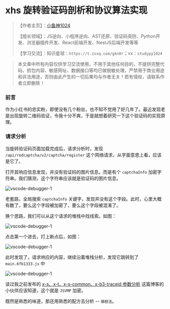 # xhs 旋转验证码剖析和协议算法实现


> 【作者主页】：[小鱼神1024](https://blog.csdn.net/studypy1024)
>
> 【擅长领域】：JS逆向、小程序逆向、AST还原、验证码突防、Python开发、浏览器插件开发、React前端开发、NestJS后端开发等等
>
> 【学习交流】：知识星球：`https://t.zsxq.com/gkn0r`；vx：`studypy1024`


> 本文章中所有内容仅供学习交流使用，不用于其他任何目的，不提供完整代码，抓包内容、敏感网址、数据接口等均已做脱敏处理，严禁用于商业用途和非法用途，否则由此产生的一切后果均与作者无关！若有侵权，请联系作者立即删除！

### 前言

作为小红书的忠实粉，即使没有几个粉丝，也不知不觉用了好几年了。最近发现老是出现旋转二维码验证，令我十分不爽，于是就想着研究一下这个验证码的实现原理。

### 请求分析

当旋转验证码页面加载完成后，请求分析时，发现 `/api/redcaptcha/v2/captcha/register` 这个网络请求，从字面意思上看，应该是它了。

打开其响应信息发现，并没有验证码的图片信息。而是有个 `captchaInfo` 加密字符串。我们猜测，这个字符串应该就是验证码的图片信息。

![vscode-debugger-1](/images/captcha/xhs/1.png)

老套路，全局搜索 `captchaInfo` 关键字，发现并没有这个字段。此时，心里大概有数了，要么这个字段被加密了，要么这个字段被混淆了。

换个思路，我们可以从这个请求的堆栈中找线索。如图：

![vscode-debugger-1](/images/captcha/xhs/2.png)

点击第一个进去，打上断点后，如图：

![vscode-debugger-1](/images/captcha/xhs/3.png)

此时发现了，请求响应的内容，继续沿着堆栈分析，发现它跳转到了 `main.6fb1333.js` 中

![vscode-debugger-1](/images/captcha/xhs/4.png)

读过我之前发布的 [x-s、x-t、x-s-common、x-b3-traceid 参数分析](https://blog.csdn.net/studypy1024/article/details/139812528) 这篇博客的小伙伴应该知道，这个就是 `JSVMP` 加密。

既然是熟悉的味道，那还用熟悉的配方去分析 -- `插桩法`。

